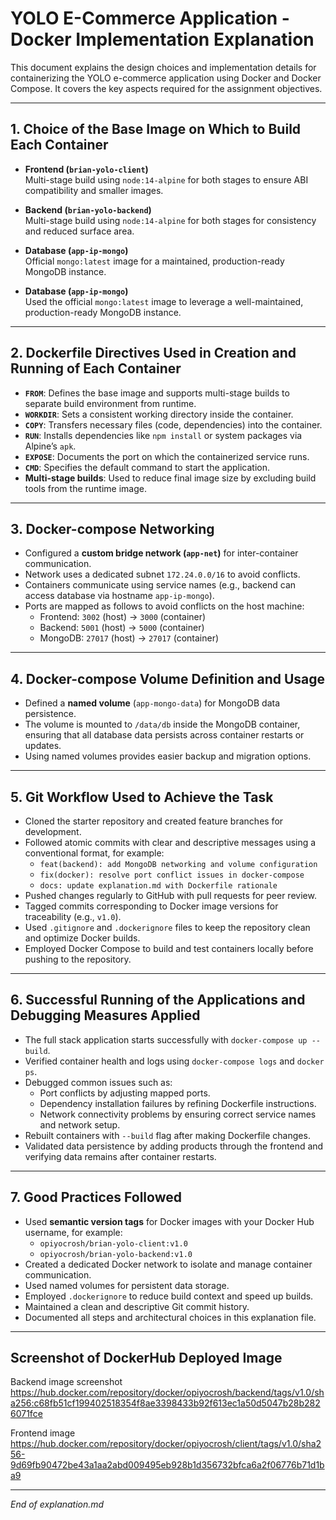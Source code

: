 # YOLO E-Commerce Application - Docker Implementation Explanation

This document explains the design choices and implementation details for containerizing the YOLO e-commerce application using Docker and Docker Compose. It covers the key aspects required for the assignment objectives.

---

## 1. Choice of the Base Image on Which to Build Each Container

- **Frontend (`brian-yolo-client`)**  
  Multi-stage build using `node:14-alpine` for both stages to ensure ABI compatibility and smaller images.

- **Backend (`brian-yolo-backend`)**  
  Multi-stage build using `node:14-alpine` for both stages for consistency and reduced surface area.

- **Database (`app-ip-mongo`)**  
  Official `mongo:latest` image for a maintained, production-ready MongoDB instance.

- **Database (`app-ip-mongo`)**  
  Used the official `mongo:latest` image to leverage a well-maintained, production-ready MongoDB instance.

---

## 2. Dockerfile Directives Used in Creation and Running of Each Container

- **`FROM`**: Defines the base image and supports multi-stage builds to separate build environment from runtime.
- **`WORKDIR`**: Sets a consistent working directory inside the container.
- **`COPY`**: Transfers necessary files (code, dependencies) into the container.
- **`RUN`**: Installs dependencies like `npm install` or system packages via Alpine’s `apk`.
- **`EXPOSE`**: Documents the port on which the containerized service runs.
- **`CMD`**: Specifies the default command to start the application.
- **Multi-stage builds**: Used to reduce final image size by excluding build tools from the runtime image.

---

## 3. Docker-compose Networking

- Configured a **custom bridge network (`app-net`)** for inter-container communication.
- Network uses a dedicated subnet `172.24.0.0/16` to avoid conflicts.
- Containers communicate using service names (e.g., backend can access database via hostname `app-ip-mongo`).
- Ports are mapped as follows to avoid conflicts on the host machine:
  - Frontend: `3002` (host) → `3000` (container)
  - Backend: `5001` (host) → `5000` (container)
  - MongoDB: `27017` (host) → `27017` (container)

---

## 4. Docker-compose Volume Definition and Usage

- Defined a **named volume** (`app-mongo-data`) for MongoDB data persistence.
- The volume is mounted to `/data/db` inside the MongoDB container, ensuring that all database data persists across container restarts or updates.
- Using named volumes provides easier backup and migration options.

---

## 5. Git Workflow Used to Achieve the Task

- Cloned the starter repository and created feature branches for development.
- Followed atomic commits with clear and descriptive messages using a conventional format, for example:
  - `feat(backend): add MongoDB networking and volume configuration`
  - `fix(docker): resolve port conflict issues in docker-compose`
  - `docs: update explanation.md with Dockerfile rationale`
- Pushed changes regularly to GitHub with pull requests for peer review.
- Tagged commits corresponding to Docker image versions for traceability (e.g., `v1.0`).
- Used `.gitignore` and `.dockerignore` files to keep the repository clean and optimize Docker builds.
- Employed Docker Compose to build and test containers locally before pushing to the repository.

---

## 6. Successful Running of the Applications and Debugging Measures Applied

- The full stack application starts successfully with `docker-compose up --build`.
- Verified container health and logs using `docker-compose logs` and `docker ps`.
- Debugged common issues such as:
  - Port conflicts by adjusting mapped ports.
  - Dependency installation failures by refining Dockerfile instructions.
  - Network connectivity problems by ensuring correct service names and network setup.
- Rebuilt containers with `--build` flag after making Dockerfile changes.
- Validated data persistence by adding products through the frontend and verifying data remains after container restarts.

---

## 7. Good Practices Followed

- Used **semantic version tags** for Docker images with your Docker Hub username, for example:  
  - `opiyocrosh/brian-yolo-client:v1.0`  
  - `opiyocrosh/brian-yolo-backend:v1.0`  
- Created a dedicated Docker network to isolate and manage container communication.
- Used named volumes for persistent data storage.
- Employed `.dockerignore` to reduce build context and speed up builds.
- Maintained a clean and descriptive Git commit history.
- Documented all steps and architectural choices in this explanation file.

---

## Screenshot of DockerHub Deployed Image

Backend image screenshot https://hub.docker.com/repository/docker/opiyocrosh/backend/tags/v1.0/sha256:c68fb51cf199402518354f8ae3398433b92f613ec1a50d5047b28b2826071fce

Frontend image https://hub.docker.com/repository/docker/opiyocrosh/client/tags/v1.0/sha256-9d69fb90472be43a1aa2abd009495eb928b1d356732bfca6a2f06776b71d1ba9


---

*End of explanation.md*

